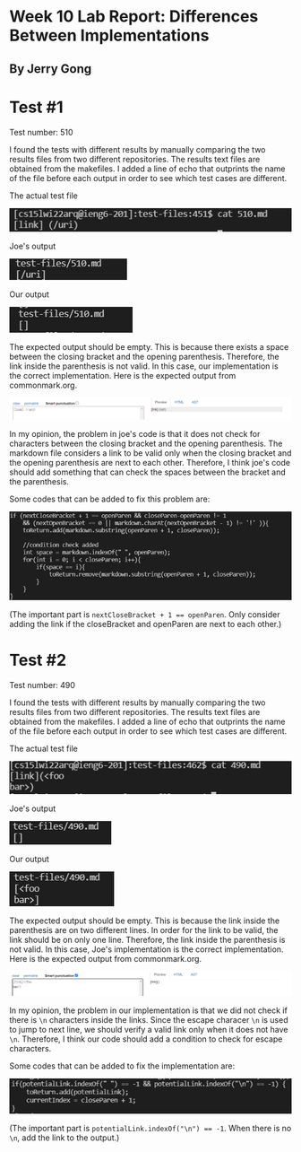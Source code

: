 # Week 10 Lab Report: Differences Between Implementations
## By Jerry Gong

# Test #1
Test number: 510

I found the tests with different results by manually comparing the two results 
files from two different repositories. The results text files are obtained from
the makefiles. I added a line of echo that outprints the name of the file before 
each output in order to see which test cases are different.

The actual test file

![image](5pic3.png)

Joe's output

![image](5pic2.png)

Our output

![image](5pic1.png)

The expected output should be empty. This is because there exists a space between the closing
bracket and the opening parenthesis. Therefore, the link inside the parenthesis is not valid.
In this case, our implementation is the correct implementation. Here is the expected output from
commonmark.org.

![image](5pic4.png)

In my opinion, the problem in joe's code is that it does not check for characters between the closing
bracket and the opening parenthesis. The markdown file considers a link to be valid only when the closing
bracket and the opening parenthesis are next to each other. Therefore, I think joe's code should add something
that can check the spaces between the bracket and the parenthesis.

Some codes that can be added to fix this problem are:

![image](5pic5.png)

(The important part is `nextCloseBracket + 1 == openParen`. Only consider adding the
link if the closeBracket and openParen are next to each other.)

# Test #2
Test number: 490

I found the tests with different results by manually comparing the two results 
files from two different repositories. The results text files are obtained from
the makefiles. I added a line of echo that outprints the name of the file before 
each output in order to see which test cases are different.

The actual test file

![image](5pic6.png)

Joe's output

![image](5pic8.png)

Our output

![image](5pic9.png)

The expected output should be empty. This is because the link inside the parenthesis are on two
different lines. In order for the link to be valid, the link should be on only one line. Therefore, the link inside the parenthesis is not valid.
In this case, Joe's implementation is the correct implementation. Here is the expected output from
commonmark.org.

![image](5pic7.png)

In my opinion, the problem in our implementation is that we did not check if there is `\n` characters inside the links.
Since the escape characer `\n` is used to jump to next line, we should verify a valid link only when it does not have `\n`.
Therefore, I think our code should add a condition to check for escape characters.

Some codes that can be added to fix the implementation are:

![image](5pic10.png)

(The important part is `potentialLink.indexOf("\n") == -1`. When there is no `\n`, add
the link to the output.)
